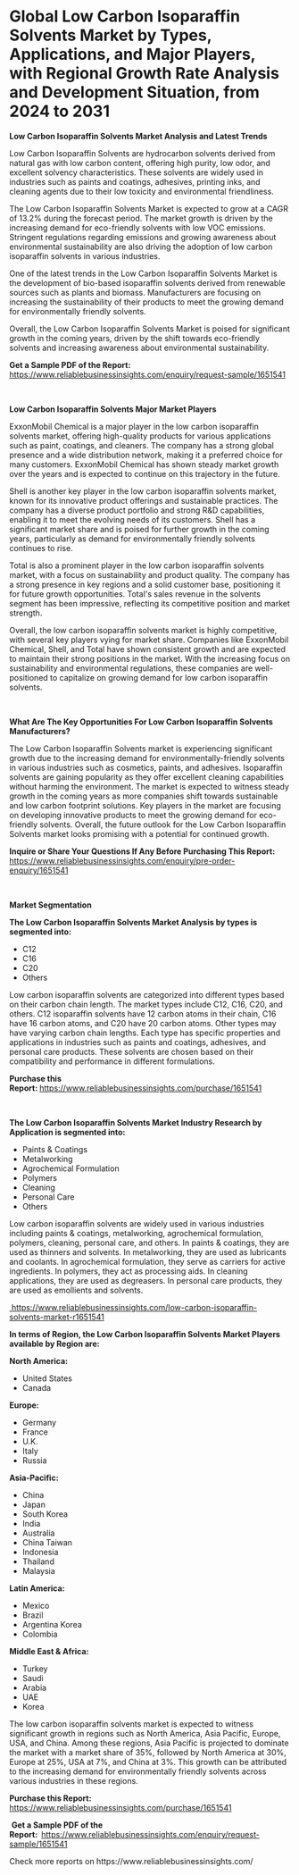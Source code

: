 <p><h1>Global Low Carbon Isoparaffin Solvents Market by Types, Applications, and Major Players, with Regional Growth Rate Analysis and Development Situation, from 2024 to 2031</h1></p><p><strong>Low Carbon Isoparaffin Solvents Market Analysis and Latest Trends</strong></p>
<p><p>Low Carbon Isoparaffin Solvents are hydrocarbon solvents derived from natural gas with low carbon content, offering high purity, low odor, and excellent solvency characteristics. These solvents are widely used in industries such as paints and coatings, adhesives, printing inks, and cleaning agents due to their low toxicity and environmental friendliness.</p><p>The Low Carbon Isoparaffin Solvents Market is expected to grow at a CAGR of 13.2% during the forecast period. The market growth is driven by the increasing demand for eco-friendly solvents with low VOC emissions. Stringent regulations regarding emissions and growing awareness about environmental sustainability are also driving the adoption of low carbon isoparaffin solvents in various industries.</p><p>One of the latest trends in the Low Carbon Isoparaffin Solvents Market is the development of bio-based isoparaffin solvents derived from renewable sources such as plants and biomass. Manufacturers are focusing on increasing the sustainability of their products to meet the growing demand for environmentally friendly solvents.</p><p>Overall, the Low Carbon Isoparaffin Solvents Market is poised for significant growth in the coming years, driven by the shift towards eco-friendly solvents and increasing awareness about environmental sustainability.</p></p>
<p><strong>Get a Sample PDF of the Report:&nbsp;</strong> <a href="https://www.reliablebusinessinsights.com/enquiry/request-sample/1651541">https://www.reliablebusinessinsights.com/enquiry/request-sample/1651541</a></p>
<p>&nbsp;</p>
<p><strong>Low Carbon Isoparaffin Solvents Major Market Players</strong></p>
<p><p>ExxonMobil Chemical is a major player in the low carbon isoparaffin solvents market, offering high-quality products for various applications such as paint, coatings, and cleaners. The company has a strong global presence and a wide distribution network, making it a preferred choice for many customers. ExxonMobil Chemical has shown steady market growth over the years and is expected to continue on this trajectory in the future.</p><p>Shell is another key player in the low carbon isoparaffin solvents market, known for its innovative product offerings and sustainable practices. The company has a diverse product portfolio and strong R&D capabilities, enabling it to meet the evolving needs of its customers. Shell has a significant market share and is poised for further growth in the coming years, particularly as demand for environmentally friendly solvents continues to rise.</p><p>Total is also a prominent player in the low carbon isoparaffin solvents market, with a focus on sustainability and product quality. The company has a strong presence in key regions and a solid customer base, positioning it for future growth opportunities. Total's sales revenue in the solvents segment has been impressive, reflecting its competitive position and market strength.</p><p>Overall, the low carbon isoparaffin solvents market is highly competitive, with several key players vying for market share. Companies like ExxonMobil Chemical, Shell, and Total have shown consistent growth and are expected to maintain their strong positions in the market. With the increasing focus on sustainability and environmental regulations, these companies are well-positioned to capitalize on growing demand for low carbon isoparaffin solvents.</p></p>
<p>&nbsp;</p>
<p><strong>What Are The Key Opportunities For Low Carbon Isoparaffin Solvents Manufacturers?</strong></p>
<p><p>The Low Carbon Isoparaffin Solvents market is experiencing significant growth due to the increasing demand for environmentally-friendly solvents in various industries such as cosmetics, paints, and adhesives. Isoparaffin solvents are gaining popularity as they offer excellent cleaning capabilities without harming the environment. The market is expected to witness steady growth in the coming years as more companies shift towards sustainable and low carbon footprint solutions. Key players in the market are focusing on developing innovative products to meet the growing demand for eco-friendly solvents. Overall, the future outlook for the Low Carbon Isoparaffin Solvents market looks promising with a potential for continued growth.</p></p>
<p><strong>Inquire or Share Your Questions If Any Before Purchasing This Report:</strong> <a href="https://www.reliablebusinessinsights.com/enquiry/pre-order-enquiry/1651541">https://www.reliablebusinessinsights.com/enquiry/pre-order-enquiry/1651541</a></p>
<p>&nbsp;</p>
<p><strong>Market Segmentation</strong></p>
<p><strong>The Low Carbon Isoparaffin Solvents Market Analysis by types is segmented into:</strong></p>
<p><ul><li>C12</li><li>C16</li><li>C20</li><li>Others</li></ul></p>
<p><p>Low carbon isoparaffin solvents are categorized into different types based on their carbon chain length. The market types include C12, C16, C20, and others. C12 isoparaffin solvents have 12 carbon atoms in their chain, C16 have 16 carbon atoms, and C20 have 20 carbon atoms. Other types may have varying carbon chain lengths. Each type has specific properties and applications in industries such as paints and coatings, adhesives, and personal care products. These solvents are chosen based on their compatibility and performance in different formulations.</p></p>
<p><strong>Purchase this Report:&nbsp;</strong><a href="https://www.reliablebusinessinsights.com/purchase/1651541">https://www.reliablebusinessinsights.com/purchase/1651541</a></p>
<p>&nbsp;</p>
<p><strong>The Low Carbon Isoparaffin Solvents Market Industry Research by Application is segmented into:</strong></p>
<p><ul><li>Paints & Coatings</li><li>Metalworking</li><li>Agrochemical Formulation</li><li>Polymers</li><li>Cleaning</li><li>Personal Care</li><li>Others</li></ul></p>
<p><p>Low carbon isoparaffin solvents are widely used in various industries including paints & coatings, metalworking, agrochemical formulation, polymers, cleaning, personal care, and others. In paints & coatings, they are used as thinners and solvents. In metalworking, they are used as lubricants and coolants. In agrochemical formulation, they serve as carriers for active ingredients. In polymers, they act as processing aids. In cleaning applications, they are used as degreasers. In personal care products, they are used as emollients and solvents.</p></p>
<p><a href="https://www.reliablebusinessinsights.com/low-carbon-isoparaffin-solvents-market-r1651541">&nbsp;https://www.reliablebusinessinsights.com/low-carbon-isoparaffin-solvents-market-r1651541</a></p>
<p><strong>In terms of Region, the Low Carbon Isoparaffin Solvents Market Players available by Region are:</strong></p>
<p>
    <p> <strong> North America: </strong>
        <ul>
            <li>United States</li>
            <li>Canada</li>
        </ul>
        </p> 
    <p> <strong> Europe: </strong>
        <ul>
            <li>Germany</li>
            <li>France</li>
            <li>U.K.</li>
            <li>Italy</li>
            <li>Russia</li>
        </ul>
        </p> 
    <p> <strong> Asia-Pacific: </strong>
        <ul>
            <li>China</li>
            <li>Japan</li>
            <li>South Korea</li>
            <li>India</li>
            <li>Australia</li>
            <li>China Taiwan</li>
            <li>Indonesia</li>
            <li>Thailand</li>
            <li>Malaysia</li>
        </ul>
        </p> 
    <p> <strong> Latin America: </strong>
        <ul>
            <li>Mexico</li>
            <li>Brazil</li>
            <li>Argentina Korea</li>
            <li>Colombia</li>
        </ul>
        </p> 
    <p> <strong> Middle East & Africa: </strong>
        <ul>
            <li>Turkey</li>
            <li>Saudi</li>
            <li>Arabia</li>
            <li>UAE</li>
            <li>Korea</li>
        </ul>
    </p>
    </p>
<p><p>The low carbon isoparaffin solvents market is expected to witness significant growth in regions such as North America, Asia Pacific, Europe, USA, and China. Among these regions, Asia Pacific is projected to dominate the market with a market share of 35%, followed by North America at 30%, Europe at 25%, USA at 7%, and China at 3%. This growth can be attributed to the increasing demand for environmentally friendly solvents across various industries in these regions.</p></p>
<p><strong>Purchase this Report: </strong><a href="https://www.reliablebusinessinsights.com/purchase/1651541">https://www.reliablebusinessinsights.com/purchase/1651541</a></p>
<p>&nbsp;<strong>Get a Sample PDF of the Report:&nbsp;&nbsp;</strong><a href="https://www.reliablebusinessinsights.com/enquiry/request-sample/1651541">https://www.reliablebusinessinsights.com/enquiry/request-sample/1651541</a></p>
<p><strong></strong></p>
<p>Check more reports on https://www.reliablebusinessinsights.com/</p>